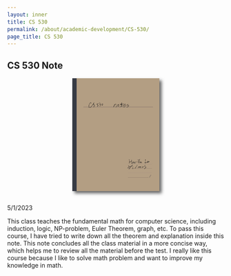 ```yaml
---
layout: inner
title: CS 530
permalink: /about/academic-development/CS-530/
page_title: CS 530
---
```

<head>
    <link rel="stylesheet" href="{{ "/css/article.css" | prepend: site.baseurl }}">
</head>
<style>
#preview {
    max-width:40%;
    height:auto;
    display:block;
    margin-left:auto;
    margin-right:auto;
    box-shadow: 5px 5px 7px rgba(33,33,33,.7);
    margin-bottom:30px;
}
</style>

<div class="article">
<div class="art-deco">
<h2>CS 530 Note </h2>
<a href= "/img/others/CS-530.pdf" download="CS 530 notes"><img src="/img/others/CS-530-preview.jpg" alt="notes" id="preview"></a>
<div class="date"><span>5/1/2023</span></div>
<p>This class teaches the fundamental math for computer science, including induction, logic, NP-problem, Euler Theorem, graph, etc. To pass this course, I have tried to write down all the theorem and explanation inside this note. This note concludes all the class material in a more concise way, which helps me to review all the material before the test. I really like this course because I like to solve math problem and want to improve my knowledge in math.
</p>
</div>
</div>